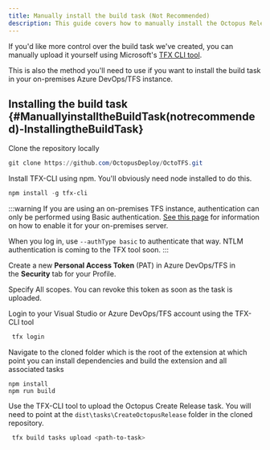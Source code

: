 ```yaml
---
title: Manually install the build task (Not Recommended)
description: This guide covers how to manually install the Octopus Release build task into Microsoft Azure DevOps/TFS.
---
```


If you'd like more control over the build task we've created, you can manually upload it yourself using Microsoft's [TFX CLI tool](https://github.com/Microsoft/tfs-cli).

This is also the method you'll need to use if you want to install the build task in your on-premises Azure DevOps/TFS instance.

## Installing the build task {#ManuallyinstalltheBuildTask(notrecommended)-InstallingtheBuildTask}

Clone the repository locally

```powershell
git clone https://github.com/OctopusDeploy/OctoTFS.git
```


Install TFX-CLI using npm. You'll obviously need node installed to do this.

```powershell
npm install -g tfx-cli
```


:::warning
If you are using an on-premises TFS instance, authentication can only be performed using Basic authentication. [See this page](https://github.com/Microsoft/tfs-cli/blob/master/docs/configureBasicAuth.md) for information on how to enable it for your on-premises server.

When you log in, use `--authType basic` to authenticate that way. NTLM authentication is coming to the TFX tool soon.
:::

Create a new **Personal Access Token** (PAT) in Azure DevOps/TFS in the **Security** tab for your Profile.



Specify All scopes. You can revoke this token as soon as the task is uploaded.


Login to your Visual Studio or Azure DevOps/TFS account using the TFX-CLI tool

```powershell
 tfx login
```

Navigate to the cloned folder which is the root of the extension at which point you can install dependencies and build the extension and all associated tasks

```
npm install
npm run build
```

Use the TFX-CLI tool to upload the Octopus Create Release task. You will need to point at the `dist\tasks\CreateOctopusRelease` folder in the cloned repository.

```powershell
 tfx build tasks upload <path-to-task>
```

